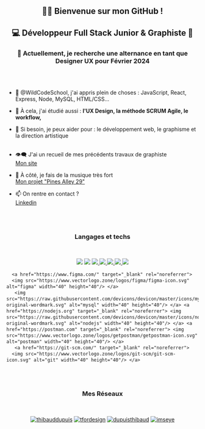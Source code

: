 <h2 align="center">👋🏻  Bienvenue sur mon GitHub !</h2>
<h2 align="center">💻 Développeur Full Stack Junior & Graphiste 🎨</h2>

<h3 align="center">🔭 Actuellement, je recherche une alternance en tant que Designer UX pour Février 2024</h3>
<br/><br/>

- 🌱 @WildCodeSchool, j'ai appris plein de choses : JavaScript, React, Express, Node, MySQL, HTML/CSS...

- 💬 À cela, j'ai étudié aussi : **l'UX Design, la méthode SCRUM Agile, le workflow,**

- 🤝 Si besoin, je peux aider pour : le développement web, le graphisme et la direction artistique <br/><br/>

- 👁‍🗨 J'ai un recueil de mes précédents travaux de graphiste <br/>[Mon site](https://www.dupuisthibaud.com/)

- 🎵 À côté, je fais de la musique très fort<br/> [Mon projet "Pines Alley 29"](https://linktr.ee/pinesalley29)

- 📫 On rentre en contact ? <br/>[Linkedin](https://www.linkedin.com/in/thibauddupuis/)

<br/><br/>



<h3 align="center">Langages et techs</h3><br/>
<p align="center"> 

   <a href="https://developer.mozilla.org/en-US/docs/Web/JavaScript" target="_blank" rel="noreferrer">
    <img src="https://img.shields.io/badge/-Javascript-F7DF1E?logo=javascript&logoColor=white&style=flat"/></a>
    
  <a href="https://reactjs.org/" target="_blank" rel="noreferrer">
    <img src="https://img.shields.io/badge/-ReactJs-61DAFB?logo=react&logoColor=white&style=flat"/></a>

<a href="https://www.w3.org/html/" target="_blank" rel="noreferrer"> 
      <img src="https://img.shields.io/badge/-HTML5-E34F26?logo=html&logoColor=white&style=flat"/> </a> 

<a href="https://www.w3schools.com/css/" target="_blank" rel="noreferrer"> 
  <img src="https://img.shields.io/badge/-CSS3-1572B6?logo=css&logoColor=white&style=flat"/> </a> 

  
  <a href="https://expressjs.com" target="_blank" rel="noreferrer"> 
   <img src="https://img.shields.io/badge/-Express.Js-000000?logo=express&logoColor=white&style=flat"/> </a>
   
<a href="https://www.photoshop.com/en" target="_blank" rel="noreferrer"> 
       <img src="https://img.shields.io/badge/-Photoshop-31A8FF?logo=adobephotoshop&logoColor=white&style=flat"/> </a> 
     
<a href="https://www.adobe.com/in/products/illustrator.html" target="_blank" rel="noreferrer">
<img src="https://img.shields.io/badge/-Illustrator-FF9A00?logo=adobeillustrator&logoColor=white&style=flat"/> </a> 
      
      <a href="https://www.figma.com/" target="_blank" rel="noreferrer"> 
      <img src="https://www.vectorlogo.zone/logos/figma/figma-icon.svg" alt="figma" width="40" height="40"/> </a>
       <img src="https://raw.githubusercontent.com/devicons/devicon/master/icons/mysql/mysql-original-wordmark.svg" alt="mysql" width="40" height="40"/> </a> <a href="https://nodejs.org" target="_blank" rel="noreferrer"> <img src="https://raw.githubusercontent.com/devicons/devicon/master/icons/nodejs/nodejs-original-wordmark.svg" alt="nodejs" width="40" height="40"/> </a> <a href="https://postman.com" target="_blank" rel="noreferrer"> <img src="https://www.vectorlogo.zone/logos/getpostman/getpostman-icon.svg" alt="postman" width="40" height="40"/> </a>  
       <a href="https://git-scm.com/" target="_blank" rel="noreferrer"> 
      <img src="https://www.vectorlogo.zone/logos/git-scm/git-scm-icon.svg" alt="git" width="40" height="40"/> </a>

<br/><br/>

<h3 align="center">Mes Réseaux</h3><br/>
<p align="center">
<a href="https://linkedin.com/in/thibauddupuis" target="blank"><img align="center" src="https://raw.githubusercontent.com/rahuldkjain/github-profile-readme-generator/master/src/images/icons/Social/linked-in-alt.svg" alt="thibauddupuis" height="30" width="40" /></a>
<a href="https://instagram.com/tfordesign" target="blank"><img align="center" src="https://raw.githubusercontent.com/rahuldkjain/github-profile-readme-generator/master/src/images/icons/Social/instagram.svg" alt="tfordesign" height="30" width="40" /></a>
<a href="https://www.behance.net/dupuisthibaud" target="blank"><img align="center" src="https://raw.githubusercontent.com/rahuldkjain/github-profile-readme-generator/master/src/images/icons/Social/behance.svg" alt="dupuisthibaud" height="30" width="40" /></a>
<a href="https://discord.gg/imseye" target="blank"><img align="center" src="https://raw.githubusercontent.com/rahuldkjain/github-profile-readme-generator/master/src/images/icons/Social/discord.svg" alt="imseye" height="30" width="40" /></a>
</p>

<br/>

